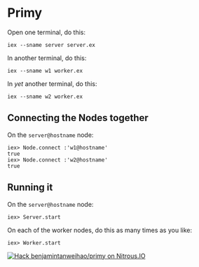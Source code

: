 # Primy

Open one terminal, do this:

```
iex --sname server server.ex
```

In another terminal, do this:

```
iex --sname w1 worker.ex
```

In _yet_ another terminal, do this:

```
iex --sname w2 worker.ex
```

## Connecting the Nodes together

On the `server@hostname` node:

```
iex> Node.connect :'w1@hostname'
true
iex> Node.connect :'w2@hostname'
true
```

## Running it

On the `server@hostname` node:

```
iex> Server.start
```

On each of the worker nodes, do this as many times as you like:

```
iex> Worker.start
```

[![Hack benjamintanweihao/primy on Nitrous.IO](https://d3o0mnbgv6k92a.cloudfront.net/assets/hack-s-v1-7475db0cf93fe5d1e29420c928ebc614.png)](https://www.nitrous.io/hack_button?source=embed&runtime=rails&repo=benjamintanweihao%2Fprimy&file_to_open=README.md)
